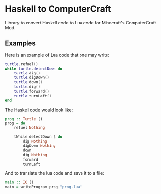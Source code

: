 # Haskell to ComputerCraft

Library to convert Haskell code to Lua code for Minecraft's ComputerCraft Mod.

## Examples

Here is an example of Lua code that one may write:

```lua
turtle.refuel()
while turtle.detectDown do 
    turtle.dig()
    turtle.digDown()
    turtle.down()
    turtle.dig()
    turtle.forward()
    turtle.turnLeft()
end
```

The Haskell code would look like:

```haskell
prog :: Turtle ()
prog = do 
    refuel Nothing

    tWhile detectDown $ do 
        dig Nothing 
        digDown Nothing 
        down 
        dig Nothing 
        forward
        turnLeft
```

And to translate the lua code and save it to a file:

```haskell
main :: IO ()
main = writeProgram prog "prog.lua"
```